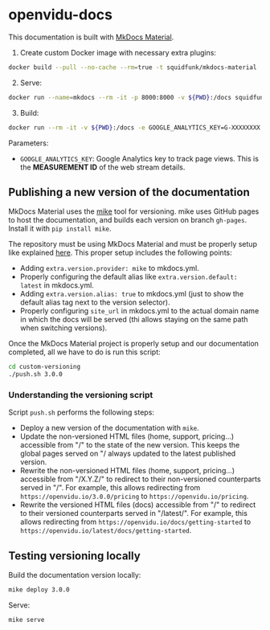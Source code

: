 # openvidu-docs

This documentation is built with [MkDocs Material](https://squidfunk.github.io/mkdocs-material/).

1. Create custom Docker image with necessary extra plugins:

```bash
docker build --pull --no-cache --rm=true -t squidfunk/mkdocs-material .
```

2. Serve:

```bash
docker run --name=mkdocs --rm -it -p 8000:8000 -v ${PWD}:/docs squidfunk/mkdocs-material
```

3. Build:

```bash
docker run --rm -it -v ${PWD}:/docs -e GOOGLE_ANALYTICS_KEY=G-XXXXXXXX squidfunk/mkdocs-material build
```

Parameters:

- `GOOGLE_ANALYTICS_KEY`: Google Analytics key to track page views. This is the **MEASUREMENT ID** of the web stream details.

## Publishing a new version of the documentation

MkDocs Material uses the [mike](https://github.com/jimporter/mike) tool for versioning. mike uses GitHub pages to host the documentation, and builds each version on branch `gh-pages`. Install it with `pip install mike`.

The repository must be using MkDocs Material and must be properly setup like explained [here](https://squidfunk.github.io/mkdocs-material/setup/setting-up-versioning/). This proper setup includes the following points:

- Adding `extra.version.provider: mike` to mkdocs.yml.
- Properly configuring the default alias like `extra.version.default: latest` in mkdocs.yml.
- Adding `extra.version.alias: true` to mkdocs.yml (just to show the default alias tag next to the version selector).
- Properly configuring `site_url` in mkdocs.yml to the actual domain name in which the docs will be served (thi allows staying on the same path when switching versions).

Once the MkDocs Material project is properly setup and our documentation completed, all we have to do is run this script:

```bash
cd custom-versioning
./push.sh 3.0.0
```

### Understanding the versioning script

Script `push.sh` performs the following steps:

- Deploy a new version of the documentation with `mike`.
- Update the non-versioned HTML files (home, support, pricing...) accessible from "/" to the state of the new version. This keeps the global pages served on "/ always updated to the latest published version.
- Rewrite the non-versioned HTML files (home, support, pricing...) accessible from "/X.Y.Z/" to redirect to their non-versioned counterparts served in "/". For example, this allows redirecting from `https://openvidu.io/3.0.0/pricing` to `https://openvidu.io/pricing`.
- Rewrite the versioned HTML files (docs) accessible from "/" to redirect to their versioned counterparts served in "/latest/". For example, this allows redirecting from `https://openvidu.io/docs/getting-started` to `https://openvidu.io/latest/docs/getting-started`.

## Testing versioning locally

Build the documentation version locally:

```bash
mike deploy 3.0.0
```

Serve:

```bash
mike serve
```
